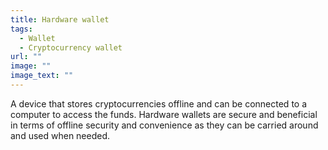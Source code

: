 ```yaml
---
title: Hardware wallet
tags:
  - Wallet
  - Cryptocurrency wallet
url: ""
image: ""
image_text: ""
---
```


A device that stores cryptocurrencies offline and can be connected to a computer to access the funds. Hardware wallets are secure and beneficial in terms of offline security and convenience as they can be carried around and used when needed.
